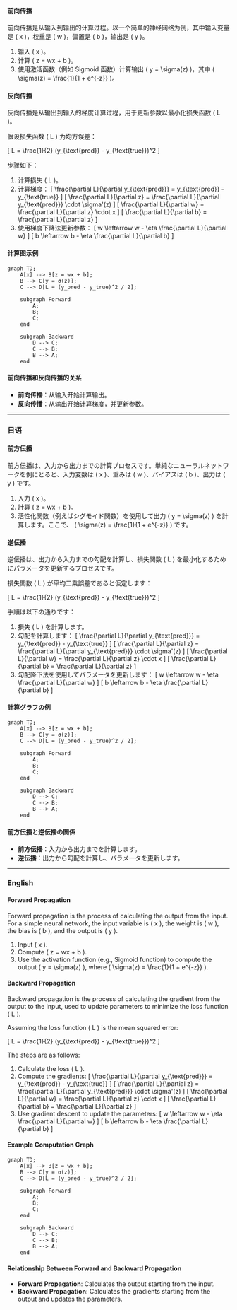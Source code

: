 
#### 前向传播
前向传播是从输入到输出的计算过程。以一个简单的神经网络为例，其中输入变量是 \( x \)，权重是 \( w \)，偏置是 \( b \)，输出是 \( y \)。

1. 输入 \( x \)。
2. 计算 \( z = wx + b \)。
3. 使用激活函数（例如 Sigmoid 函数）计算输出 \( y = \sigma(z) \)，其中 \( \sigma(z) = \frac{1}{1 + e^{-z}} \)。

#### 反向传播
反向传播是从输出到输入的梯度计算过程，用于更新参数以最小化损失函数 \( L \)。

假设损失函数 \( L \) 为均方误差：

\[ L = \frac{1}{2} (y_{\text{pred}} - y_{\text{true}})^2 \]

步骤如下：

1. 计算损失 \( L \)。
2. 计算梯度：
    \[ \frac{\partial L}{\partial y_{\text{pred}}} = y_{\text{pred}} - y_{\text{true}} \]
    \[ \frac{\partial L}{\partial z} = \frac{\partial L}{\partial y_{\text{pred}}} \cdot \sigma'(z) \]
    \[ \frac{\partial L}{\partial w} = \frac{\partial L}{\partial z} \cdot x \]
    \[ \frac{\partial L}{\partial b} = \frac{\partial L}{\partial z} \]
3. 使用梯度下降法更新参数：
    \[ w \leftarrow w - \eta \frac{\partial L}{\partial w} \]
    \[ b \leftarrow b - \eta \frac{\partial L}{\partial b} \]

#### 计算图示例

```mermaid
graph TD;
    A[x] --> B[z = wx + b];
    B --> C[y = σ(z)];
    C --> D[L = (y_pred - y_true)^2 / 2];

    subgraph Forward
        A;
        B;
        C;
    end

    subgraph Backward
        D --> C;
        C --> B;
        B --> A;
    end
```

#### 前向传播和反向传播的关系
- **前向传播**：从输入开始计算输出。
- **反向传播**：从输出开始计算梯度，并更新参数。

---

### 日语

#### 前方伝播
前方伝播は、入力から出力までの計算プロセスです。単純なニューラルネットワークを例にとると、入力変数は \( x \)、重みは \( w \)、バイアスは \( b \)、出力は \( y \) です。

1. 入力 \( x \)。
2. 計算 \( z = wx + b \)。
3. 活性化関数（例えばシグモイド関数）を使用して出力 \( y = \sigma(z) \) を計算します。ここで、 \( \sigma(z) = \frac{1}{1 + e^{-z}} \) です。

#### 逆伝播
逆伝播は、出力から入力までの勾配を計算し、損失関数 \( L \) を最小化するためにパラメータを更新するプロセスです。

損失関数 \( L \) が平均二乗誤差であると仮定します：

\[ L = \frac{1}{2} (y_{\text{pred}} - y_{\text{true}})^2 \]

手順は以下の通りです：

1. 損失 \( L \) を計算します。
2. 勾配を計算します：
    \[ \frac{\partial L}{\partial y_{\text{pred}}} = y_{\text{pred}} - y_{\text{true}} \]
    \[ \frac{\partial L}{\partial z} = \frac{\partial L}{\partial y_{\text{pred}}} \cdot \sigma'(z) \]
    \[ \frac{\partial L}{\partial w} = \frac{\partial L}{\partial z} \cdot x \]
    \[ \frac{\partial L}{\partial b} = \frac{\partial L}{\partial z} \]
3. 勾配降下法を使用してパラメータを更新します：
    \[ w \leftarrow w - \eta \frac{\partial L}{\partial w} \]
    \[ b \leftarrow b - \eta \frac{\partial L}{\partial b} \]

#### 計算グラフの例

```mermaid
graph TD;
    A[x] --> B[z = wx + b];
    B --> C[y = σ(z)];
    C --> D[L = (y_pred - y_true)^2 / 2];

    subgraph Forward
        A;
        B;
        C;
    end

    subgraph Backward
        D --> C;
        C --> B;
        B --> A;
    end
```

#### 前方伝播と逆伝播の関係
- **前方伝播**：入力から出力までを計算します。
- **逆伝播**：出力から勾配を計算し、パラメータを更新します。

---

### English

#### Forward Propagation
Forward propagation is the process of calculating the output from the input. For a simple neural network, the input variable is \( x \), the weight is \( w \), the bias is \( b \), and the output is \( y \).

1. Input \( x \).
2. Compute \( z = wx + b \).
3. Use the activation function (e.g., Sigmoid function) to compute the output \( y = \sigma(z) \), where \( \sigma(z) = \frac{1}{1 + e^{-z}} \).

#### Backward Propagation
Backward propagation is the process of calculating the gradient from the output to the input, used to update parameters to minimize the loss function \( L \).

Assuming the loss function \( L \) is the mean squared error:

\[ L = \frac{1}{2} (y_{\text{pred}} - y_{\text{true}})^2 \]

The steps are as follows:

1. Calculate the loss \( L \).
2. Compute the gradients:
    \[ \frac{\partial L}{\partial y_{\text{pred}}} = y_{\text{pred}} - y_{\text{true}} \]
    \[ \frac{\partial L}{\partial z} = \frac{\partial L}{\partial y_{\text{pred}}} \cdot \sigma'(z) \]
    \[ \frac{\partial L}{\partial w} = \frac{\partial L}{\partial z} \cdot x \]
    \[ \frac{\partial L}{\partial b} = \frac{\partial L}{\partial z} \]
3. Use gradient descent to update the parameters:
    \[ w \leftarrow w - \eta \frac{\partial L}{\partial w} \]
    \[ b \leftarrow b - \eta \frac{\partial L}{\partial b} \]

#### Example Computation Graph

```mermaid
graph TD;
    A[x] --> B[z = wx + b];
    B --> C[y = σ(z)];
    C --> D[L = (y_pred - y_true)^2 / 2];

    subgraph Forward
        A;
        B;
        C;
    end

    subgraph Backward
        D --> C;
        C --> B;
        B --> A;
    end
```

#### Relationship Between Forward and Backward Propagation
- **Forward Propagation**: Calculates the output starting from the input.
- **Backward Propagation**: Calculates the gradients starting from the output and updates the parameters.